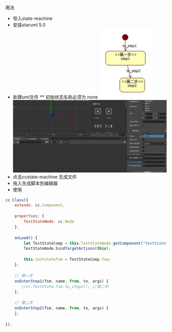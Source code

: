 用法
* 导入state-machine
* 安装staruml 5.0
* 新建uml文件
** 初始状态名称必须为 none
![TestState](https://github.com/StevenCoober/ccstate-machine/blob/master/img/TestState.jpg)
![ccTest](https://github.com/StevenCoober/ccstate-machine/blob/master/img/ccTest.png)
* 点击ccstate-machine 生成文件
* 拖入生成脚本到编辑器
* 使用
```js
cc.Class({
	extends: cc.Component,

    properties: {
    	TestStateNode: cc.Node
	},

	onLoad() {
		let TestStateComp = this.TestStateNode.getComponent("TestState");
		TestStateNode.bindTargetActions(this);

		this.teststatefsm = TestStateComp.fsm;
	},

	// 第一步
    onEnterStep1(fsm, name, from, to, args) {
       //cc.TestState.fsm.to_step2(); //第二步
    },

    // 第二步
    onEnterStep2(fsm, name, from, to, args) {
    },

});

```
